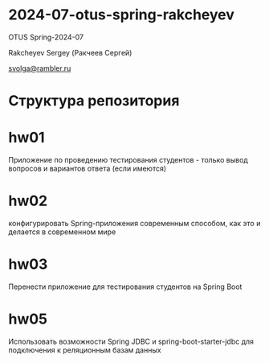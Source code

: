 # 2024-07-otus-spring-rakcheyev


OTUS Spring-2024-07

Rakcheyev Sergey (Ракчеев Сергей)

svolga@rambler.ru


# Структура репозитория
# hw01
Приложение по проведению тестирования студентов - только вывод вопросов и вариантов ответа (если имеются)

# hw02
конфигурировать Spring-приложения современным способом, как это и делается в современном мире

# hw03
Перенести приложение для тестирования студентов на Spring Boot

# hw05
Использовать возможности Spring JDBC и spring-boot-starter-jdbc для подключения к реляционным базам данных